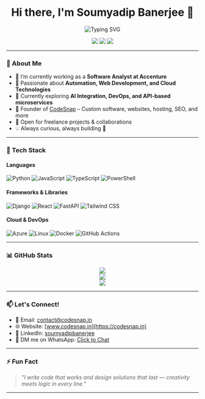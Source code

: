 <h1 align="center">Hi there, I'm Soumyadip Banerjee 👋</h1>

<p align="center">
  <img src="https://readme-typing-svg.demolab.com?font=Fira+Code&weight=600&pause=1000&color=4BC0F8&width=435&lines=Software+Analyst+%7C+Freelancer+%7C+Entrepreneur;Lifelong+Learner+%7C+Problem+Solver;Turning+ideas+into+solutions+%F0%9F%92%BB" alt="Typing SVG" />
</p>

<p align="center">
  <a href="https://codesnap.in" target="_blank"><img src="https://img.shields.io/badge/Website-codesnap.in-blue?style=for-the-badge&logo=Google-Chrome" /></a>
  <a href="mailto:contact@codesnap.in"><img src="https://img.shields.io/badge/Email-contact@codesnap.in-red?style=for-the-badge&logo=gmail" /></a>
  <a href="https://www.linkedin.com/in/soumyadipbanerjee/" target="_blank"><img src="https://img.shields.io/badge/LinkedIn-soumyadipbanerjee-blue?style=for-the-badge&logo=linkedin" /></a>
</p>

---

### 🚀 About Me

- 🔭 I’m currently working as a **Software Analyst at Accenture**
- 🧠 Passionate about **Automation, Web Development, and Cloud Technologies**
- 🌱 Currently exploring **AI Integration, DevOps, and API-based microservices**
- 💼 Founder of [CodeSnap](https://codesnap.in) – Custom software, websites, hosting, SEO, and more
- 🤝 Open for freelance projects & collaborations
- 💡 Always curious, always building 🚀

---

### 💼 Tech Stack

#### Languages
![Python](https://img.shields.io/badge/-Python-3776AB?logo=python&logoColor=white&style=for-the-badge)
![JavaScript](https://img.shields.io/badge/-JavaScript-F7DF1E?logo=javascript&logoColor=black&style=for-the-badge)
![TypeScript](https://img.shields.io/badge/-TypeScript-3178C6?logo=typescript&logoColor=white&style=for-the-badge)
![PowerShell](https://img.shields.io/badge/-PowerShell-5391FE?logo=powershell&logoColor=white&style=for-the-badge)

#### Frameworks & Libraries
![Django](https://img.shields.io/badge/-Django-092E20?logo=django&logoColor=white&style=for-the-badge)
![React](https://img.shields.io/badge/-React-20232A?logo=react&logoColor=61DAFB&style=for-the-badge)
![FastAPI](https://img.shields.io/badge/-FastAPI-009688?logo=fastapi&logoColor=white&style=for-the-badge)
![Tailwind CSS](https://img.shields.io/badge/-TailwindCSS-06B6D4?logo=tailwind-css&logoColor=white&style=for-the-badge)

#### Cloud & DevOps
![Azure](https://img.shields.io/badge/-Azure-0078D4?logo=microsoft-azure&logoColor=white&style=for-the-badge)
![Linux](https://img.shields.io/badge/-Linux-FCC624?logo=linux&logoColor=black&style=for-the-badge)
![Docker](https://img.shields.io/badge/-Docker-2496ED?logo=docker&logoColor=white&style=for-the-badge)
![GitHub Actions](https://img.shields.io/badge/-GitHub%20Actions-2088FF?logo=github-actions&logoColor=white&style=for-the-badge)

---

### 📊 GitHub Stats

<p align="center">
  <img src="https://github-readme-stats.vercel.app/api?username=soumyadipbanerjee&show_icons=true&theme=tokyonight&hide_border=true&count_private=true" />
  <br />
  <img src="https://github-readme-streak-stats.herokuapp.com?user=soumyadipbanerjee&theme=tokyonight&hide_border=true" />
  <br />
  <img src="https://github-readme-stats.vercel.app/api/top-langs/?username=soumyadipbanerjee&layout=compact&theme=tokyonight&hide_border=true" />
</p>

---

### 📫 Let's Connect!

- 💌 Email: contact@codesnap.in
- 🌐 Website: [www.codesnap.in](https://codesnap.in)
- 💼 LinkedIn: [soumyadipbanerjee](https://www.linkedin.com/in/soumyadipbanerjee/)
- 💬 DM me on WhatsApp: [Click to Chat](https://wa.me/918910717653)

---

### ⚡ Fun Fact

> *"I write code that works and design solutions that last — creativity meets logic in every line."*

---

